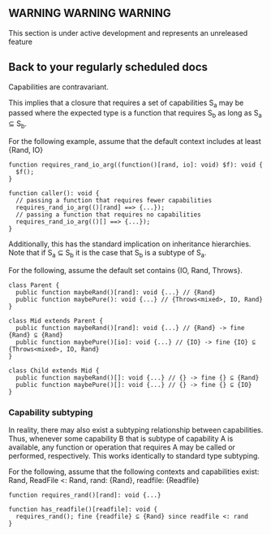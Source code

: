 ## WARNING WARNING WARNING

This section is under active development and represents an unreleased feature

## Back to your regularly scheduled docs

Capabilities are contravariant.

This implies that a closure that requires a set of capabilities S<sub>a</sub> may be passed where the expected type is a function that requires S<sub>b</sub> as long as S<sub>a</sub> ⊆ S<sub>b</sub>.

For the following example, assume that the default context includes at least {Rand, IO}

```
function requires_rand_io_arg((function()[rand, io]: void) $f): void {
  $f();
}

function caller(): void {
  // passing a function that requires fewer capabilities
  requires_rand_io_arg(()[rand] ==> {...}); 
  // passing a function that requires no capabilities 
  requires_rand_io_arg(()[] ==> {...});  
}
```

Additionally, this has the standard implication on inheritance hierarchies. Note that if S<sub>a</sub> ⊆ S<sub>b</sub> it is the case that S<sub>b</sub> is a subtype of S<sub>a</sub>.

For the following, assume the default set contains {IO, Rand, Throws<mixed>}.

```
class Parent {
  public function maybeRand()[rand]: void {...} // {Rand}
  public function maybePure(): void {...} // {Throws<mixed>, IO, Rand}
}

class Mid extends Parent {
  public function maybeRand()[rand]: void {...} // {Rand} -> fine {Rand} ⊆ {Rand}
  public function maybePure()[io]: void {...} // {IO} -> fine {IO} ⊆ {Throws<mixed>, IO, Rand}
}

class Child extends Mid {
  public function maybeRand()[]: void {...} // {} -> fine {} ⊆ {Rand}
  public function maybePure()[]: void {...} // {} -> fine {} ⊆ {IO}
}
```

### Capability subtyping

In reality, there may also exist a subtyping relationship between capabilities. Thus, whenever some capability B that is subtype of capability A is available, any function or operation that requires A may be called or performed, respectively. This works identically to standard type subtyping.

For the following, assume that the following contexts and capabilities exist: Rand, ReadFile <: Rand, rand: {Rand}, readfile: {Readfile}

```
function requires_rand()[rand]: void {...}

function has_readfile()[readfile]: void {
  requires_rand(); fine {readfile} ⊆ {Rand} since readfile <: rand
}
```